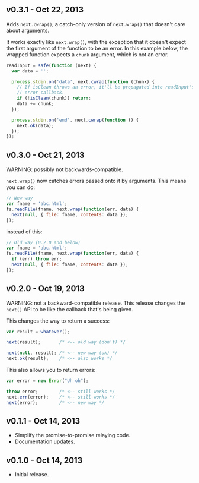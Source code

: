 ## v0.3.1 - Oct 22, 2013

Adds `next.cwrap()`, a catch-only version of `next.wrap()` that doesn't care 
about arguments.

It works exactly like `next.wrap()`, with the exception that it doesn't expect 
the first argument of the function to be an error. In this example below, the 
wrapped function expects a `chunk` argument, which is not an error.

~~~ js
readInput = safe(function (next) {
  var data = '';

  process.stdin.on('data', next.cwrap(function (chunk) {
    // If isClean throws an error, it'll be propagated into readInput's
    // error callback.
    if (!isClean(chunk)) return;
    data += chunk;
  });

  process.stdin.on('end', next.cwrap(function () {
    next.ok(data);
  });
});
~~~

## v0.3.0 - Oct 21, 2013

WARNING: possibly not backwards-compatible.

`next.wrap()` now catches errors passed onto it by arguments. This means you can 
do:

~~~ js
// New way
var fname = 'abc.html';
fs.readFile(fname, next.wrap(function(err, data) {
  next(null, { file: fname, contents: data });
});
~~~

instead of this:

~~~ js
// Old way (0.2.0 and below)
var fname = 'abc.html';
fs.readFile(fname, next.wrap(function(err, data) {
  if (err) throw err;
  next(null, { file: fname, contents: data });
});
~~~

## v0.2.0 - Oct 19, 2013

WARNING: not a backward-compatible release. This release changes the `next()`
API to be like the callback that's being given.

This changes the way to return a success:

~~~ js
var result = whatever();

next(result);       /* <-- old way (don't) */

next(null, result); /* <-- new way (ok) */
next.ok(result);    /* <-- also works */
~~~

This also allows you to return errors:

~~~ js
var error = new Error("Uh oh");

throw error;        /* <-- still works */
next.err(error);    /* <-- still works */
next(error);        /* <-- new way */
~~~

## v0.1.1 - Oct 14, 2013

 * Simplify the promise-to-promise relaying code.
 * Documentation updates.

## v0.1.0 - Oct 14, 2013

 * Initial release.
